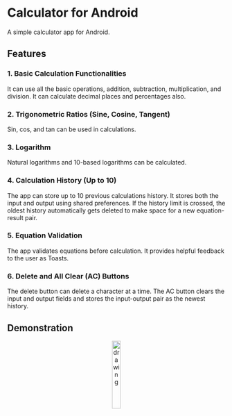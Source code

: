 # Calculator for Android

A simple calculator app for Android.

## Features

### 1. Basic Calculation Functionalities

It can use all the basic operations, addition, subtraction, multiplication, and division. It can calculate decimal places and percentages also.

### 2. Trigonometric Ratios (Sine, Cosine, Tangent)

Sin, cos, and tan can be used in calculations.

### 3. Logarithm

Natural logarithms and 10-based logarithms can be calculated.

### 4. Calculation History (Up to 10)

The app can store up to 10 previous calculations history. It stores both the input and output using shared preferences. If the history limit is crossed, the oldest history automatically gets deleted to make space for a new equation-result pair.

### 5. Equation Validation

The app validates equations before calculation. It provides helpful feedback to the user as Toasts.

### 6. Delete and All Clear (AC) Buttons

The delete button can delete a character at a time. The AC button clears the input and output fields and stores the input-output pair as the newest history.

## Demonstration

<p align="center"><img src="Calculator.gif" alt="drawing" width="20%"/></p>
